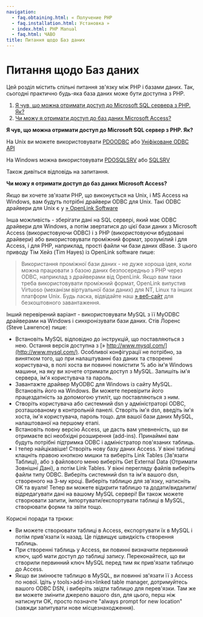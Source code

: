 ```yaml
---
navigation:
  - faq.obtaining.html: « Получение PHP
  - faq.installation.html: Установка »
  - index.html: PHP Manual
  - faq.html: ЧАВО
title: Питання щодо Баз даних
---
```

# Питання щодо Баз даних

Цей розділ містить спільні питання зв'язку між PHP і базами даних. Так, сьогодні практично будь-яка база даних може бути доступна з PHP.

1.  [Я чув, що можна отримати доступ до Microsoft SQL сервера з PHP. Як?](#faq.databases.mssql)
2.  [Чи можу я отримати доступ до баз даних Microsoft Access?](#faq.databases.access)

**Я чув, що можна отримати доступ до Microsoft SQL сервер з PHP. Як?**

На Unix ви можете використовувати [PDOODBC](ref.pdo-odbc.html) або [Уніфіковане ODBC API](book.uodbc.html)

На Windows можна використовувати [PDOSQLSRV](ref.pdo-sqlsrv.html) або [SQLSRV](book.sqlsrv.html)

Також дивіться відповідь на запитання.

**Чи можу я отримати доступ до баз даних Microsoft Access?**

Якщо ви хочете зв'язати PHP, що виконується на Unix, і MS Access на Windows, вам будуть потрібні драйвери ODBC для Unix. Такі ODBC драйвери для Unix є у [» OpenLink Software](http://www.openlinksw.com/)

Інша можливість - зберігати дані на SQL сервері, який має ODBC драйвери для Windows, а потім звертатися до цієї бази даних з Microsoft Access (використовуючи ODBC) і з PHP (використовуючи вбудовані драйвери) або використовувати проміжний формат, зрозумілий і для Access, і для PHP, наприклад, прості файли чи бази даних dBase. З цього приводу Тім Хейз (Tim Hayes) із OpenLink software пише:

> Використання проміжної бази даних - не дуже хороша ідея, коли можна працювати з базою даних безпосередньо з PHP через ODBC, наприклад з драйверами від OpenLink. Якщо вам таки треба використовувати проміжний формат, OpenLink випустив Virtuoso (механізм віртуальної бази даних) для NT, Linux та інших платформ Unix. Будь ласка, відвідайте наш [» веб-сайт](http://www.openlinksw.com/) для безкоштовного завантаження.

Інший перевірений варіант - використовувати MySQL з її MyODBC драйверами на Windows і синхронізувати бази даних. Стів Лоренс (Steve Lawrence) пише:

-   Встановіть MySQL відповідно до інструкцій, що поставляються з нею. Остання версія доступна з [» http://www.mysql.com/](http://www.mysql.com/). Особливої ​​конфігурації не потрібно, за винятком того, що при налаштуванні баз даних та створенні користувача, в полі хоста ви повинні помістити % або ім'я Windows машини, на яку ви хочете отримати доступ з MySQL. Запишіть ім'я сервера, ім'я користувача та пароль.
-   Завантажте драйвер MyODBC для Windows із сайту MySQL. Встановіть його на Windows. Ви можете перевірити його працездатність за допомогою утиліт, що поставляються з ним.
-   Створіть користувача або системний dsn у адміністраторі ODBC, розташованому в контрольній панелі. Створіть ім'я dsn, введіть ім'я хоста, ім'я користувача, пароль тощо. для вашої бази даних MySQL, налаштованої на першому етапі.
-   Встановіть повну версію Access, це дасть вам упевненість, що ви отримаєте всі необхідні розширення (add-ins). Принаймні вам будуть потрібні підтримка ODBC і адміністратор пов'язаних таблиць.
-   І тепер найцікавіше! Створіть нову базу даних Access. У вікні таблиці клацніть правою кнопкою мишки та виберіть Link Tables (Зв'язати Таблиці), або з файлового меню виберіть Get External Data (Отримати Зовнішні Дані), а потім Link Tables. У вікні перегляду файлів виберіть файли типу ODBC. Виберіть системний dsn та ім'я вашого dsn, створеного на 3-му кроці. Виберіть таблицю для зв'язку, натисніть OK та вуаля! Тепер ви можете відкрити таблицю та додати/видалити/відредагувати дані на вашому MySQL сервері! Ви також можете створювати запити, імпортувати/експортувати таблиці в MySQL, створювати форми та звіти тощо.

Корисні поради та трюки:

-   Ви можете створювати таблиці в Access, експортувати їх в MySQL і потім прив'язати їх назад. Це підвищує швидкість створення таблиць.
-   При створенні таблиць у Access, ви повинні визначити первинний ключ, щоб мати доступ до таблиці запису. Переконайтеся, що ви створили первинний ключ MySQL перед тим як прив'язати таблицю до Access.
-   Якщо ви змінюєте таблицю в MySQL, ви повинні зв'язати її з Access по нової. Ідіть у tools>add-ins>linked table manager, дотримуйтесь вашого ODBC DSN, і виберіть звідти таблицю для перев'язки. Там же ви можете змінити джерело вашого dsn, для цього, перш ніж натиснути OK, просто позначте "always prompt for new location" (завжди запитувати нове місцезнаходження).
